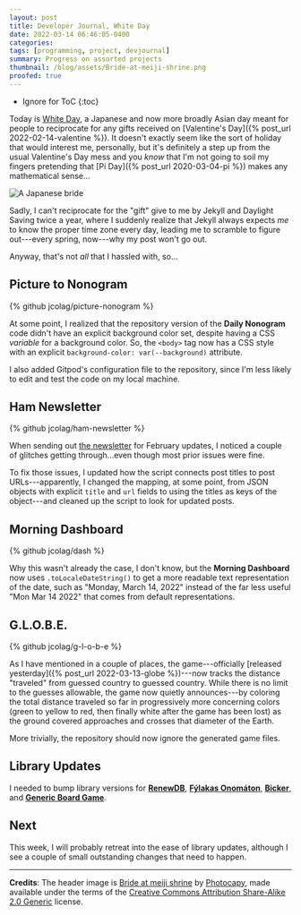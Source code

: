 ```yaml
---
layout: post
title: Developer Journal, White Day
date: 2022-03-14 06:46:05-0400
categories:
tags: [programming, project, devjournal]
summary: Progress on assorted projects
thumbnail: /blog/assets/Bride-at-meiji-shrine.png
proofed: true
---
```


* Ignore for ToC
{:toc}

Today is [White Day](https://en.wikipedia.org/wiki/White_Day), a Japanese and now more broadly Asian day meant for people to reciprocate for any gifts received on [Valentine's Day]({% post_url 2022-02-14-valentine %}).  It doesn't exactly seem like the sort of holiday that would interest me, personally, but it's definitely a step up from the usual Valentine's Day mess and you *know* that I'm not going to soil my fingers pretending that [Pi Day]({% post_url 2020-03-04-pi %}) makes any mathematical sense...

![A Japanese bride](/blog/assets/Bride-at-meiji-shrine.png "I kind of regret that the picture including this phenomenal white hat happens to be part of an entirely unrelated Japanese tradition; but it was her or a stoat, and the stoat didn't have that hat...")

Sadly, I can't reciprocate for the "gift" give to me by Jekyll and Daylight Saving twice a year, where I suddenly realize that Jekyll always expects *me* to know the proper time zone every day, leading me to scramble to figure out---every spring, now---why my post won't go out.

Anyway, that's not *all* that I hassled with, so...

## Picture to Nonogram

{% github jcolag/picture-nonogram %}

At some point, I realized that the repository version of the **Daily Nonogram** code didn't have an explicit background color set, despite having a CSS *variable* for a background color.  So, the `<body>` tag now has a CSS style with an explicit `background-color: var(--background)` attribute.

I also added Gitpod's configuration file to the repository, since I'm less likely to edit and test the code on my local machine.

## Ham Newsletter

{% github jcolag/ham-newsletter %}

When sending out [the newsletter](https://entropy-arbitrage.mailchimpsites.com/) for February updates, I noticed a couple of glitches getting through...even though most prior issues were fine.

To fix those issues, I updated how the script connects post titles to post URLs---apparently, I changed the mapping, at some point, from JSON objects with explicit `title` and `url` fields to using the titles as keys of the object---and cleaned up the script to look for updated posts.

## Morning Dashboard

{% github jcolag/dash %}

Why this wasn't already the case, I don't know, but the **Morning Dashboard** now uses `.toLocaleDateString()` to get a more readable text representation of the date, such as "Monday, March 14, 2022" instead of the far less useful "Mon Mar 14 2022" that comes from default representations.

## G.L.O.B.E.

{% github jcolag/g-l-o-b-e %}

As I have mentioned in a couple of places, the game---officially [released yesterday]({% post_url 2022-03-13-globe %})---now tracks the distance "traveled" from guessed country to guessed country.  While there is no limit to the guesses allowable, the game now quietly announces---by coloring the total distance traveled so far in progressively more concerning colors (green to yellow to red, then finally white after the game has been lost) as the ground covered approaches and crosses that diameter of the Earth.

More trivially, the repository should now ignore the generated game files.

## Library Updates

I needed to bump library versions for [**RenewDB**](https://github.com/jcolag/RenewDB), [**Fýlakas Onomáton**](https://github.com/jcolag/fylakas-onomaton), [**Bicker**](https://github.com/jcolag/Bicker), and [**Generic Board Game**](https://github.com/jcolag/generic-board-game).

## Next

This week, I will probably retreat into the ease of library updates, although I see a couple of small outstanding changes that need to happen.

* * *

**Credits**:  The header image is [Bride at meiji shrine](https://www.flickr.com/photos/photocapy/44134137/) by [Photocapy](https://www.flickr.com/photos/photocapy/), made available under the terms of the [Creative Commons Attribution Share-Alike 2.0 Generic](https://creativecommons.org/licenses/by-sa/2.0/) license.
